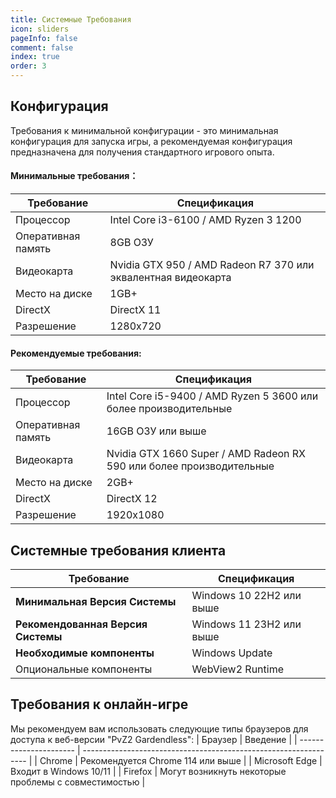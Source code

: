 ```yaml
---
title: Системные Требования
icon: sliders
pageInfo: false
comment: false
index: true
order: 3
---
```

## Конфигурация
Требования к минимальной конфигурации - это минимальная конфигурация для запуска игры, а рекомендуемая конфигурация предназначена для получения стандартного игрового опыта.

#### Минимальные требования：
| Требование            | Спецификация            |
| ---------------------- | ---------------------------------------------------------------- |
| Процессор | Intel Core i3-6100 / AMD Ryzen 3 1200 |
| Оперативная память | 8GB ОЗУ |
| Видеокарта | Nvidia GTX 950 / AMD Radeon R7 370 или эквалентная видеокарта |
| Место на диске | 1GB+ |
| DirectX | DirectX 11 |
| Разрешение | 1280x720 |

#### Рекомендуемые требования:
| Требование      | Спецификация                                 |
| ---------------------- | ---------------------------------------------------------------- |
| Процессор | Intel Core i5-9400 / AMD Ryzen 5 3600 или более производительные |
| Оперативная память | 16GB ОЗУ или выше |
| Видеокарта | Nvidia GTX 1660 Super / AMD Radeon RX 590 или более производительные |
| Место на диске | 2GB+ |
| DirectX | DirectX 12 |
| Разрешение | 1920x1080 |

## Системные требования клиента

| Требование        | Спецификация                                                             |
| ---------------------- | ---------------------------------------------------------------- |
| **Минимальная Версия Системы** | Windows 10 22H2 или выше                        |
| **Рекомендованная Версия Системы** | Windows 11 23H2 или выше                          |
| **Необходимые компоненты** | Windows Update                                    |
| Опциональные компоненты | WebView2 Runtime        |

## Требования к онлайн-игре

Мы рекомендуем вам использовать следующие типы браузеров для доступа к веб-версии "PvZ2 Gardendless":
| Браузер                   | Введение                                                             |
| ---------------------- | ---------------------------------------------------------------- |
| Chrome | Рекомендуется Chrome 114 или выше |
| Microsoft Edge | Входит в Windows 10/11 |
| Firefox | Могут возникнуть некоторые проблемы с совместимостью |

